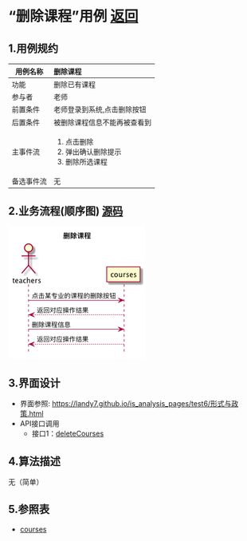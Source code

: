 # “删除课程”用例 [返回](../README.md)

## 1.用例规约

|用例名称|删除课程|
|-------|:-------------|
|功能|删除已有课程|
|参与者|老师|
|前置条件|老师登录到系统,点击删除按钮|
|后置条件|被删除课程信息不能再被查看到|
|主事件流|<ol><li>点击删除</li><li>弹出确认删除提示</li><li>删除所选课程</li></ol>|
|备选事件流|无|


## 2.业务流程(顺序图) [源码](../sequence/删除课程.md)
![删除课程](/out/test6/sequence/删除课程/删除课程.png)

## 3.界面设计
- 界面参照: https://landy7.github.io/is_analysis_pages/test6/形式与政策.html
- API接口调用
    - 接口1：[deleteCourses](../接口/deleteCourses.md)
## 4.算法描述
无（简单）

## 5.参照表
- [courses](../数据库设计.md/#courses)